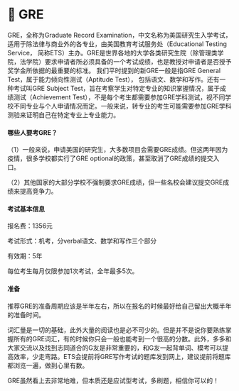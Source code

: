 # 📃 GRE

&#x20;   GRE，全称为Graduate Record Examination，中文名称为美国研究生入学考试， 适用于除法律与商业外的各专业，由美国教育考试服务处（Educational Testing Service， 简称ETS）主办。GRE是世界各地的大学各类研究生院（除管理类学院，法学院）要求申请者所必须具备的一个考试成绩，也是教授对申请者是否授予奖学金所依据的最重要的标准。 我们平时提到的新GRE一般是指GRE General Test，属于能力倾向性测试（Aptitude Test）， 包括语文、数学和写作。还有一种考试叫GRE Subject Test，旨在考察学生对特定专业的知识掌握情况，属于成绩测试（Achievement Test），不是每个考生都需要参加GRE学科测试，视不同学校不同专业与个人申请情况而定。一般来说，转专业的考生可能需要参加GRE学科测验来证明自己在特定专业上专业能力。

#### 哪些人要考GRE？

（1）一般来说，申请美国的研究生，大多数项目会需要GRE成绩。但这两年因为疫情，很多学校都实行了GRE optional的政策，甚至取消了GRE成绩的提交入口。

（2）其他国家的大部分学校不强制要求GRE成绩，但一些名校会建议提交GRE成绩来提高竞争力。

#### 考试基本信息

报名费：1356元

考试形式：机考，分verbal语文、数学和写作三个部分

有效期：5年

每位考生每月仅限参加1次考试，全年最多5次。

#### 准备

推荐GRE的准备周期应该是半年左右，所以在报名的时候最好给自己留出大概半年的准备时间。

词汇量是一切的基础，此外大量的阅读也是必不可少的。但是并不是说你要熟练掌握所有的GRE词汇，有的时候你只会一般也能考到一个很高的分数。此外，多多和大家交流以及找到志同道合的G友是非常重要的，和G友一起背单词、模考可以提高效率，少走弯路。ETS会提前将GRE写作考试的题库发到网上，建议提前将题库都浏览一遍，做到心里有数。

GRE虽然看上去非常地难，但本质还是应试型考试，多刷题，相信你可以的！
